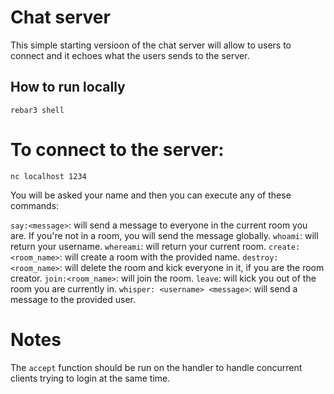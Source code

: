 # Chat server

This simple starting versioon of the chat server will allow to users to connect and it echoes what the users sends to the server.

## How to run locally

```
rebar3 shell
```

# To connect to the server:

```
nc localhost 1234
```

You will be asked your name and then you can execute any of these commands:

`say:<message>`: will send a message to everyone in the current room you are. If you're not in a room, you will send the message globally.
`whoami`: will return your username.
`whereami`: will return your current room.
`create:<room_name>`: will create a room with the provided name.
`destroy:<room_name>`: will delete the room and kick everyone in it, if you are the room creator.
`join:<room_name>`: will join the room.
`leave`: will kick you out of the room you are currently in.
`whisper: <username> <message>`: will send a message to the provided user.

# Notes

The `accept` function should be run on the handler to handle concurrent clients trying to login at the same time.
